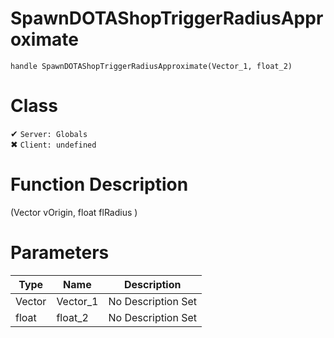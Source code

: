# SpawnDOTAShopTriggerRadiusApproximate
```
handle SpawnDOTAShopTriggerRadiusApproximate(Vector_1, float_2)
```
# Class
✔ `Server: Globals`  
✖ `Client: undefined`  

# Function Description
(Vector vOrigin, float flRadius )
# Parameters
Type|Name|Description
--|--|--
Vector|Vector_1|No Description Set
float|float_2|No Description Set

